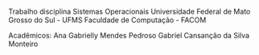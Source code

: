 Trabalho disciplina Sistemas Operacionais
Universidade Federal de Mato Grosso do Sul - UFMS
Faculdade de Computação - FACOM

Acadêmicos: 
	Ana Gabrielly Mendes Pedroso
	Gabriel Cansanção da Silva Monteiro

